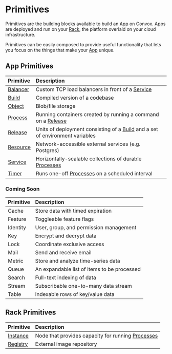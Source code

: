# Primitives

Primitives are the building blocks available to build an [App](app) on Convox. Apps are deployed and run on your [Rack](rack), the platform overlaid on your cloud infrastructure.

Primitives can be easily composed to provide useful functionality that lets you
focus on the things that make your [App](app) unique.

## App Primitives

| Primitive                   | Description                                                                                  |
|:----------------------------|:---------------------------------------------------------------------------------------------|
| [Balancer](app/balancer.md) | Custom TCP load balancers in front of a [Service](app/service.md)                            |
| [Build](app/build.md)       | Compiled version of a codebase                                                               |
| [Object](app/object.md)     | Blob/file storage                                                                            |
| [Process](app/process.md)   | Running containers created by running a command on a [Release](app/build.md)                 |
| [Release](app/release.md)   | Units of deployment consisting of a [Build](app/build.md) and a set of environment variables |
| [Resource](app/resource.md) | Network-accessible external services (e.g. Postgres)                                         |
| [Service](app/service.md)   | Horizontally-scalable collections of durable [Processes](app/process.md)                     |
| [Timer](app/timer.md)       | Runs one-off [Processes](app/process.md) on a scheduled interval                             |

### Coming Soon

| Primitive | Description                                 |
|:----------|:--------------------------------------------|
| Cache     | Store data with timed expiration            |
| Feature   | Toggleable feature flags                    |
| Identity  | User, group, and permission management      |
| Key       | Encrypt and decrypt data                    |
| Lock      | Coordinate exclusive access                 |
| Mail      | Send and receive email                      |
| Metric    | Store and analyze time-series data          |
| Queue     | An expandable list of items to be processed |
| Search    | Full-text indexing of data                  |
| Stream    | Subscribable one-to-many data stream        |
| Table     | Indexable rows of key/value data            |

## Rack Primitives

| Primitive                    | Description                                                         |
|:-----------------------------|:--------------------------------------------------------------------|
| [Instance](rack/instance.md) | Node that provides capacity for running [Processes](app/process.md) |
| [Registry](rack/registry.md) | External image repository                                           |